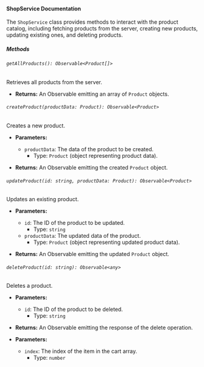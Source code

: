#### ShopService Documentation

The `ShopService` class provides methods to interact with the product catalog, including fetching products from the server, creating new products, updating existing ones, and deleting products.

##### Methods

###### `getAllProducts(): Observable<Product[]>`

Retrieves all products from the server.

- **Returns:** An Observable emitting an array of `Product` objects.

###### `createProduct(productData: Product): Observable<Product>`

Creates a new product.

- **Parameters:**
  - `productData`: The data of the product to be created.
    - Type: `Product` (object representing product data).

- **Returns:** An Observable emitting the created `Product` object.

###### `updateProduct(id: string, productData: Product): Observable<Product>`

Updates an existing product.

- **Parameters:**
  - `id`: The ID of the product to be updated.
    - Type: `string`
  - `productData`: The updated data of the product.
    - Type: `Product` (object representing updated product data).

- **Returns:** An Observable emitting the updated `Product` object.

###### `deleteProduct(id: string): Observable<any>`

Deletes a product.

- **Parameters:**
  - `id`: The ID of the product to be deleted.
    - Type: `string`

- **Returns:** An Observable emitting the response of the delete operation.


- **Parameters:**
  - `index`: The index of the item in the cart array.
    - Type: `number`
   
